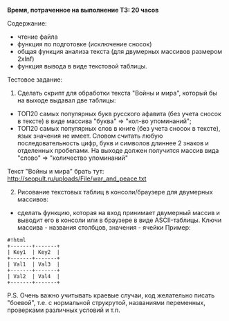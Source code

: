 **Время, потраченное на выполнение ТЗ: 20 часов**

Содержание:
- чтение файла
- функция по подготовке (исключение сносок)
- общая функция анализа текста (для двумерных массивов размером 2xInf)
- функция вывода в виде текстовой таблицы.

Тестовое задание:

1. Сделать скрипт для обработки текста "Войны и мира", который бы на выходе выдавал две таблицы:

- ТОП20 самых популярных букв русского афавита (без учета сносок в тексте) в виде массива "буква" => "кол-во упоминаний";
- ТОП20 самых популярных слов в книге (без учета сносок в тексте), язык значения не имеет. Словом считать любую последовательность цифр,
  букв и символов длиннее 2 знаков и отделенных пробелами. На выходе должен получится массив вида "слово" => "количество упоминаний"

Текст "Войны и мира" брать тут: http://seopult.ru/uploads/File/war_and_peace.txt

2. Рисование текстовых таблиц в консоли/браузере для двумерных массивов:

- сделать функцию, которая на вход принимает двумерный массив и выводит его в консоли или в браузере в виде ASCII-таблицы. Ключи массива - названия столбцов, значения - ячейки
Пример:

```
#!html
+-------+-------+
| Key1  | Key2  |
+-------+-------+
| Val1  | Val3  |
+-------+-------+
| Val2  | Val4  |
+-------+-------+
```

P.S. Очень важно учитывать краевые случаи, код желательно писать "боевой", т.е. с нормальной струкрутой, названиями переменных, проверками различных условий и т.п.